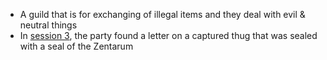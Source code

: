 - A guild that is for exchanging of illegal items and they deal with evil & neutral things
- In [session 3](/pages/session-3), the party found a letter on a captured thug that was sealed with a seal of the Zentarum

